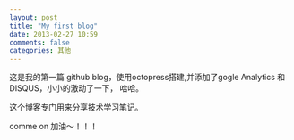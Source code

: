 ```yaml
---
layout: post
title: "My first blog"
date: 2013-02-27 10:59
comments: false
categories: 其他
---
```


这是我的第一篇 github blog，使用octopress搭建,并添加了gogle Analytics 和 DISQUS，小小的激动了一下，  哈哈。

这个博客专门用来分享技术学习笔记。

comme on  加油～！！！
